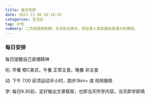 ```yaml
---
title: 每日安排
date: 2023-11-30 10:10:35
categories: 生活区
tag: 计划
summary: 二月底租房到期，五月前见家长，疯狂是人类发掘自身潜力的捷径。
---
```


### 每日安排
每日提醒自己紧绷精神

吃: 早餐 橙C美式，午餐 正常主食，晚餐 非主食

动: 下午 7.00 前须运动半小时，跑步3km+ 或 视频跟练

学: 每日9.30前，定好输出文章框架，也即当天所学内容，当天即学即填


